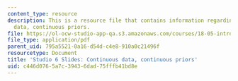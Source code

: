 ```yaml
---
content_type: resource
description: This is a resource file that contains information regarding continuous
  data, continuous priors.
file: https://ol-ocw-studio-app-qa.s3.amazonaws.com/courses/18-05-introduction-to-probability-and-statistics-spring-2014/c446d0765a7c39436dad75fffb41bd8e_MIT18_05S14_studio6_slides.pdf
file_type: application/pdf
parent_uid: 795a5521-0a16-d54d-c4e8-910a0c21496f
resourcetype: Document
title: 'Studio 6 Slides: Continuous data, continuous priors'
uid: c446d076-5a7c-3943-6dad-75fffb41bd8e
---
```

